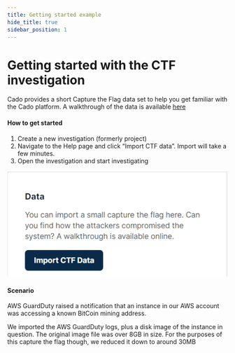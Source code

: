 ```yaml
---
title: Getting started example
hide_title: true
sidebar_position: 1
---
```


# Getting started with the CTF investigation
Cado provides a short Capture the Flag data set to help you get familiar with the Cado platform. A walkthrough of the data is available [here](https://www.youtube.com/watch?v=fM1G10W-PQs)

#### How to get started
1. Create a new investigation (formerly project)
2. Navigate to the Help page and click “Import CTF data”. Import will take a few minutes.
3. Open the investigation and start investigating

![Import CTF](/img/ctf.png)

#### Scenario
AWS GuardDuty raised a notification that an instance in our AWS account was accessing a known BitCoin mining address. 

We imported the AWS GuardDuty logs, plus a disk image of the instance in question. The original image file was over 8GB in size. For the purposes of this capture the flag though, we reduced it down to around 30MB
